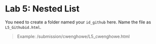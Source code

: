 # Lab 5: Nested List

You need to create a folder named your `id_github` here. Name the file as `L5_Githubid.html`.
> Example: 
> /submission/cwenghowe/L5_cwenghowe.html

